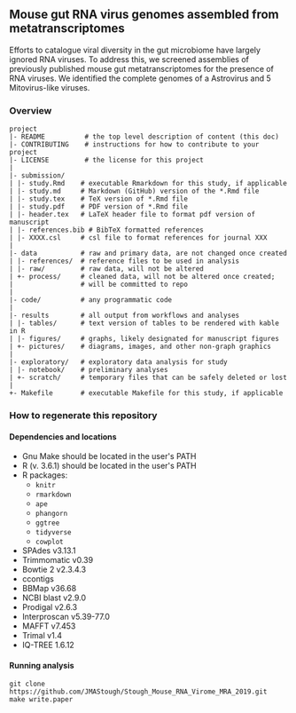 ## Mouse gut RNA virus genomes assembled from metatranscriptomes

Efforts to catalogue viral diversity in the gut microbiome have largely ignored RNA viruses. To address this, we screened assemblies of previously published mouse gut metatranscriptomes for the presence of RNA viruses. We identified the complete genomes of a Astrovirus and 5 Mitovirus-like viruses.



### Overview

	project
	|- README          # the top level description of content (this doc)
	|- CONTRIBUTING    # instructions for how to contribute to your project
	|- LICENSE         # the license for this project
	|
	|- submission/
	| |- study.Rmd    # executable Rmarkdown for this study, if applicable
	| |- study.md     # Markdown (GitHub) version of the *.Rmd file
	| |- study.tex    # TeX version of *.Rmd file
	| |- study.pdf    # PDF version of *.Rmd file
	| |- header.tex   # LaTeX header file to format pdf version of manuscript
	| |- references.bib # BibTeX formatted references
	| |- XXXX.csl     # csl file to format references for journal XXX
	|
	|- data           # raw and primary data, are not changed once created
	| |- references/  # reference files to be used in analysis
	| |- raw/         # raw data, will not be altered
	| +- process/     # cleaned data, will not be altered once created;
	|                 # will be committed to repo
	|
	|- code/          # any programmatic code
	|
	|- results        # all output from workflows and analyses
	| |- tables/      # text version of tables to be rendered with kable in R
	| |- figures/     # graphs, likely designated for manuscript figures
	| +- pictures/    # diagrams, images, and other non-graph graphics
	|
	|- exploratory/   # exploratory data analysis for study
	| |- notebook/    # preliminary analyses
	| +- scratch/     # temporary files that can be safely deleted or lost
	|
	+- Makefile       # executable Makefile for this study, if applicable


### How to regenerate this repository

#### Dependencies and locations
* Gnu Make should be located in the user's PATH
* R (v. 3.6.1) should be located in the user's PATH
* R packages:
  * `knitr`
  * `rmarkdown`
  * `ape`
  * `phangorn`
  * `ggtree`
  * `tidyverse`
  * `cowplot`
* SPAdes v3.13.1
* Trimmomatic v0.39
* Bowtie 2 v2.3.4.3
* ccontigs
* BBMap v36.68
* NCBI blast v2.9.0
* Prodigal v2.6.3
* Interproscan v5.39-77.0
* MAFFT v7.453
* Trimal v1.4
* IQ-TREE 1.6.12

#### Running analysis

```
git clone https://github.com/JMAStough/Stough_Mouse_RNA_Virome_MRA_2019.git
make write.paper
```
